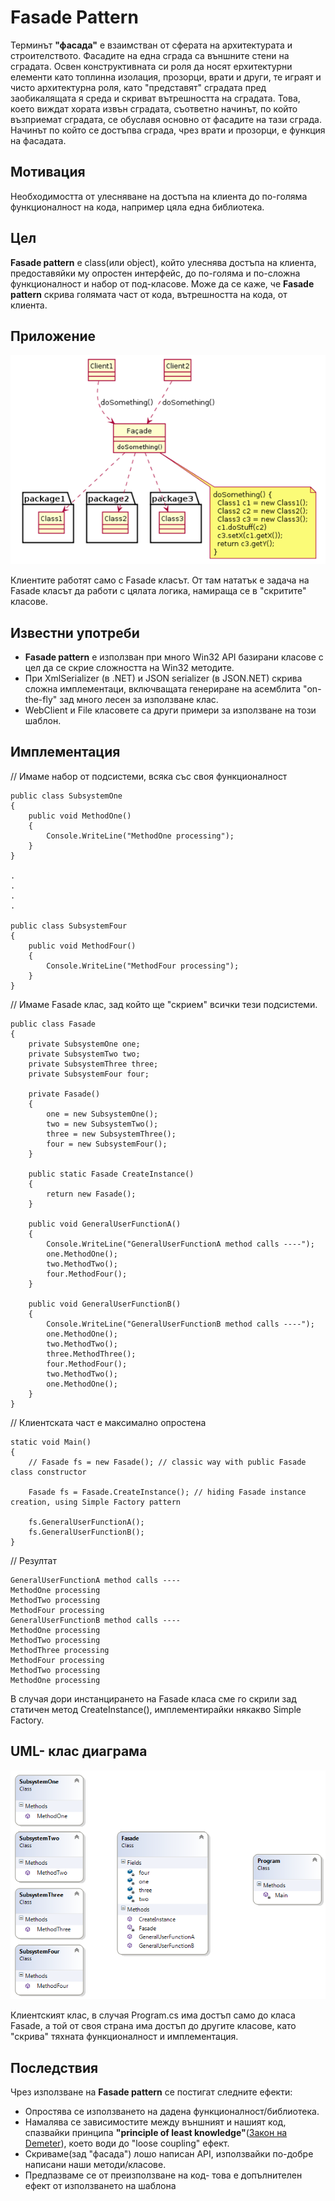 # Fasade Pattern

Терминът **"фасада"** е взаимстван от сферата на архитектурата и строителството. Фасадите на една сграда са външните стени на сградата. Освен конструктивната си роля да носят ерхитектурни елементи като топлинна изолация, прозорци, врати и други, те играят и чисто архитектурна роля, като "представят" сградата пред заобикалящата я среда и скриват вътрешността на сградата. Това, което виждат хората извън сградата, съответно начинът, по който възприемат сградата, се обуславя основно от фасадите на тази сграда. Начинът по който се достъпва сграда, чрез врати и прозорци, е функция на фасадата.


## Мотивация
Необходимостта от улесняване на достъпа на клиента до по-голяма функционалност на кода, например цяла една библиотека.
 
## Цел

**Fasade pattern** е class(или object), който улеснява достъпа на клиента, предоставяйки му опростен интерфейс, до по-голяма и по-сложна функционалност и набор от под-класове. Може да се каже, че **Fasade pattern** скрива голямата част от кода, вътрешността на кода, от клиента. 

## Приложение
![](Fasade.png)

Клиентите работят само с Fasade класът. От там нататък е задача на Fasade класът да работи с цялата логика, намираща се в "скритите" класове.


## Известни употреби

* **Fasade pattern** е използван при много Win32 API базирани класове с цел да се скрие сложността на Win32 методите.
* При XmlSerializer (в .NET) и JSON serializer (в JSON.NET) скрива сложна имплементаци, включващата генериране на асемблита "on-the-fly" зад много лесен за използване клас.
* WebClient и File класовете са други примери за използване на този шаблон.

## Имплементация

// Имаме набор от подсистеми, всяка със своя функционалност

    public class SubsystemOne
    {
        public void MethodOne()
        {
            Console.WriteLine("MethodOne processing");
        }
    }

	.
	.
	.
	.

	public class SubsystemFour
    {
        public void MethodFour()
        {
            Console.WriteLine("MethodFour processing");
        }
    }

// Имаме Fasade клас, зад който ще "скрием" всички тези подсистеми.

	public class Fasade
    {
        private SubsystemOne one;
        private SubsystemTwo two;
        private SubsystemThree three;
        private SubsystemFour four;

        private Fasade()
        {
            one = new SubsystemOne();
            two = new SubsystemTwo();
            three = new SubsystemThree();
            four = new SubsystemFour();
        }

        public static Fasade CreateInstance()
        {
            return new Fasade();
        }

        public void GeneralUserFunctionA()
        {
            Console.WriteLine("GeneralUserFunctionA method calls ----");
            one.MethodOne();
            two.MethodTwo();
            four.MethodFour();
        }

        public void GeneralUserFunctionB()
        {
            Console.WriteLine("GeneralUserFunctionB method calls ----");
            one.MethodOne();
            two.MethodTwo();
            three.MethodThree();
            four.MethodFour();
            two.MethodTwo();
            one.MethodOne();
        }
    }

// Клиентската част е максимално опростена

	static void Main()
    {
        // Fasade fs = new Fasade(); // classic way with public Fasade class constructor

        Fasade fs = Fasade.CreateInstance(); // hiding Fasade instance creation, using Simple Factory pattern

        fs.GeneralUserFunctionA();
        fs.GeneralUserFunctionB();
    }

// Резултат

	GeneralUserFunctionA method calls ----
	MethodOne processing
	MethodTwo processing
	MethodFour processing
	GeneralUserFunctionB method calls ----
	MethodOne processing
	MethodTwo processing
	MethodThree processing
	MethodFour processing
	MethodTwo processing
	MethodOne processing

В случая дори инстанцирането на Fasade класа сме го скрили зад статичен метод CreateInstance(), имплементирайки някакво Simple Factory.

## UML- клас диаграма

![](FasadePatternClassDiagram.png)

Клиентският клас, в случая Program.cs има достъп само до класа Fasade, а той от своя страна има достъп до другите класове, като "скрива" тяхната функционалност и имплементация.

## Последствия

Чрез използване на **Fasade pattern** се постигат следните ефекти:

* Опростява се използването на дадена функционалност/библиотека.
* Намалява се зависимостите между външният и нашият код, спазвайки принципа **"principle of least knowledge"**([Закон на Demeter](https://en.wikipedia.org/wiki/Law_of_Demeter)), което води до "loose coupling" ефект.
* Скриваме(зад "фасада") лошо написан API, използвайки по-добре написани наши методи/класове.
* Предпазваме се от преизползване на код- това е допълнителен ефект от използването на шаблона
